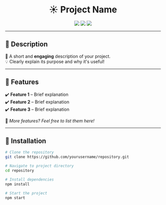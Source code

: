 <h1 align="center">☀️ Project Name</h1>

<p align="center">
  <img src="https://img.shields.io/github/stars/Paiigg/repository?style=social">
  <img src="https://img.shields.io/github/forks/Paiigg/repository?style=social">
  <img src="https://img.shields.io/github/license/Paiigg/repository">
</p>

---

## 📌 Description  
🌟 A short and **engaging** description of your project.  
💡 Clearly explain its purpose and why it's useful!  

---

## 🚀 Features  
✔️ **Feature 1** – Brief explanation  
✔️ **Feature 2** – Brief explanation  
✔️ **Feature 3** – Brief explanation  

📌 *More features? Feel free to list them here!*  

---

## 🦾 Installation  

```bash
# Clone the repository
git clone https://github.com/yourusername/repository.git

# Navigate to project directory
cd repository

# Install dependencies
npm install

# Start the project
npm start
